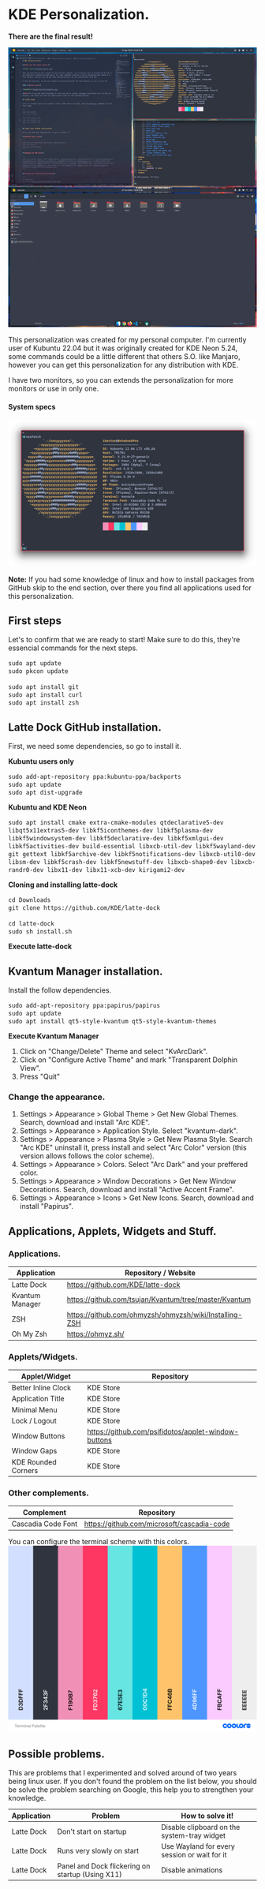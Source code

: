 # KDE Personalization.

**There are the final result!**

![Final result](Images/finalresult.png)

This personalization was created for my personal computer. I'm currently user of Kubuntu 22.04 but it was originally created for KDE Neon 5.24, some commands could be a little different that others S.O. like Manjaro, however you can get this personalization for any distribution with KDE.

I have two monitors, so you can extends the personalization for more monitors or use in only one.

#### **System specs**

![Neofetch](Images/neofetch-kubuntu.png)

**Note:** If you had some knowledge of linux and how to install packages from GitHub skip to the end section, over there you find all applications used for this personalization.

## First steps

Let's to confirm that we are ready to start! Make sure to do this, they're essencial commands for the next steps.

```
sudo apt update
sudo pkcon update

sudo apt install git
sudo apt install curl
sudo apt install zsh
```

## Latte Dock GitHub installation.

First, we need some dependencies, so go to install it.

**Kubuntu users only**

```
sudo add-apt-repository ppa:kubuntu-ppa/backports
sudo apt update
sudo apt dist-upgrade
```

**Kubuntu and KDE Neon**

```
sudo apt install cmake extra-cmake-modules qtdeclarative5-dev libqt5x11extras5-dev libkf5iconthemes-dev libkf5plasma-dev libkf5windowsystem-dev libkf5declarative-dev libkf5xmlgui-dev libkf5activities-dev build-essential libxcb-util-dev libkf5wayland-dev git gettext libkf5archive-dev libkf5notifications-dev libxcb-util0-dev libsm-dev libkf5crash-dev libkf5newstuff-dev libxcb-shape0-dev libxcb-randr0-dev libx11-dev libx11-xcb-dev kirigami2-dev
```

**Cloning and installing latte-dock**

```
cd Downloads
git clone https://github.com/KDE/latte-dock

cd latte-dock
sudo sh install.sh
```

**Execute latte-dock**

## Kvantum Manager installation.

Install the follow dependencies.

```
sudo add-apt-repository ppa:papirus/papirus
sudo apt update
sudo apt install qt5-style-kvantum qt5-style-kvantum-themes
```

**Execute Kvantum Manager**

1. Click on "Change/Delete" Theme and select "KvArcDark".
2. Click on "Configure Active Theme" and mark "Transparent Dolphin View".
3. Press "Quit"

### Change the appearance.

1. Settings > Appearance > Global Theme > Get New Global Themes.
   Search, download and install "Arc KDE".
2. Settings > Appearance > Application Style.
   Select "kvantum-dark".
3. Settings > Appearance > Plasma Style > Get New Plasma Style.
   Search "Arc KDE" uninstall it, press install and select "Arc Color" version (this version allows follows the color scheme).
4. Settings > Appearance > Colors.
   Select "Arc Dark" and your preffered color.
5. Settings > Appearance > Window Decorations > Get New Window Decorations.
   Search, download and install "Active Accent Frame".
6. Settings > Appearance > Icons > Get New Icons.
   Search, download and install "Papirus".

## Applications, Applets, Widgets and Stuff.

### Applications.

| Application     | Repository / Website                                   |
| --------------- | ------------------------------------------------------ |
| Latte Dock      | https://github.com/KDE/latte-dock                      |
| Kvantum Manager | https://github.com/tsujan/Kvantum/tree/master/Kvantum  |
| ZSH             | https://github.com/ohmyzsh/ohmyzsh/wiki/Installing-ZSH |
| Oh My Zsh       | https://ohmyz.sh/                                      |

### Applets/Widgets.

| Applet/Widget       | Repository                                          |
| ------------------- | --------------------------------------------------- |
| Better Inline Clock | KDE Store                                           |
| Application Title   | KDE Store                                           |
| Minimal Menu        | KDE Store                                           |
| Lock / Logout       | KDE Store                                           |
| Window Buttons      | https://github.com/psifidotos/applet-window-buttons |
| Window Gaps         | KDE Store                                           |
| KDE Rounded Corners | KDE Store                                           |

### Other complements.

| Complement         | Repository                                 |
| ------------------ | ------------------------------------------ |
| Cascadia Code Font | https://github.com/microsoft/cascadia-code |

You can configure the terminal scheme with this colors.
![Terminal palette](Images/TerminalPalette.png)

## **Possible problems.**

This are problems that I experimented and solved around of two years being linux user. If you don't found the problem on the list below, you should be solve the problem searching on Google, this help you to strengthen your knowledge.

| Application | Problem                                          | How to solve it!                             |
| ----------- | ------------------------------------------------ | -------------------------------------------- |
| Latte Dock  | Don't start on startup                           | Disable clipboard on the system-tray widget  |
| Latte Dock  | Runs very slowly on start                        | Use Wayland for every session or wait for it |
| Latte Dock  | Panel and Dock flickering on startup (Using X11) | Disable animations                           |

